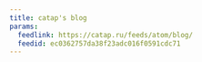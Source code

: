 ```yaml
---
title: catap's blog
params:
  feedlink: https://catap.ru/feeds/atom/blog/
  feedid: ec0362757da38f23adc016f0591cdc71
---
```

